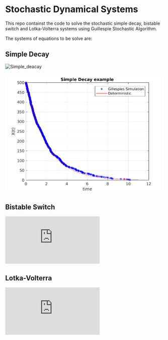 # Stochastic Dynamical Systems
This repo containst the code to solve the stochastic simple decay, bistable switch and Lotka-Volterra systems using Guillespie Stochastic Algorithm.

The systems of equations to be solve are:

## Simple Decay

![Simple_deacay](http://latex2png.com/output//latex_9b755633c2fe9094d3ed42df493d6173.png)

![Result_Sdecay](https://github.com/j-lazo/Stochastic_Dynamical_Systems/blob/master/Images/simpledecay.png "c=0.5 x(0)=100")



## Bistable Switch

![bistable_swith_equation](https://latex.codecogs.com/gif.latex?%5Cdot%7Bu%7D%20%3D%20%5Cfrac%7B%5Calpha_1%7D%7B1&plus;v%5E%7B%5Cbeta%7D%7D%20%5C%5C%20%5Cdot%7Bv%7D%20%3D%20%5Cfrac%7B%5Calpha_2%7D%7B1&plus;u%5E%7B%5Cgamma%7D-v%7D%20%5C%5C)

## Lotka-Volterra

![lotka-volterra_equation](http://latex.codecogs.com/gif.latex?%5Cdot%7Bx%7D%20%3D%20%5Calpha%20x%20-%20%5Cbeta%20xy%20%5C%5C%20%5Cdot%7By%7D%20%3D%20%5Cdelta%20xy%20-%5Cgamma%20y%20%5C%5C)


